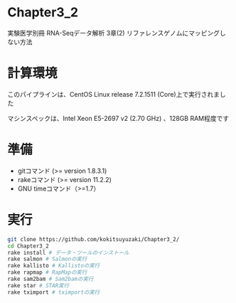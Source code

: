 # Chapter3_2
実験医学別冊 RNA-Seqデータ解析 3章(2) リファレンスゲノムにマッピングしない方法

# 計算環境
このパイプラインは、CentOS Linux release 7.2.1511 (Core)上で実行されました

マシンスペックは、Intel Xeon E5-2697 v2 (2.70 GHz) 、128GB RAM程度です

# 準備
- gitコマンド (>= version 1.8.3.1)
- rakeコマンド (>= version 11.2.2)
- GNU timeコマンド（>=1.7）

# 実行

```bash
git clone https://github.com/kokitsuyuzaki/Chapter3_2/
cd Chapter3_2
rake install # データ・ツールのインストール
rake salmon # Salmonの実行
rake kallisto # Kallistoの実行
rake rapmap # RapMapの実行
rake sam2bam # Sam2bamの実行
rake star # STAR実行
rake tximport # tximportの実行
````